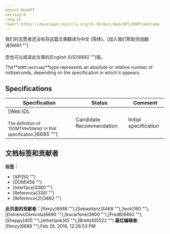 ```yaml
---
manual:WebAPI
version:0
lang:zh
rawUrl:https://developer.mozilla.org/zh-CN/docs/Web/API/DOMTimeStamp
---
```




<bdi>我们的志愿者还没有将这篇文章翻译为<bdi>中文 (简体)</bdi>。[加入我们帮助完成翻译]6681 "")<br></br>您也可以阅读此文章的[English (US)]6682 "")版。</bdi>






The**`DOMTimeStamp`**type represents an absolute or relative number of milliseconds, depending on the specification in which it appears.


## Specifications<a name="Specifications"></a>
Specification | Status | Comment 
 ---  |  ---  |  ---  | 
[Web IDL<br></br><small>The definition of &#39;DOMTimeStamp&#39; in that specification.</small>]6685 "") | Candidate Recommendation | Initial specification 




## 文档标签和贡献者
**标签：**
* [API]50 "")
* [DOM]456 "")
* [Interface]3380 "")
* [Reference]3381 "")
* [Référence(2)]3892 "")

**此页面的贡献者：**[flimzy]6688 ""),[Sebastianz]4468 ""),[teoli]160 ""),[DomenicDenicola]6690 ""),[kscarfone]3900 ""),[FredB]6692 ""),[Sheppy]405 ""),[ethertank]65 ""),[Brettz9]5522 "")
**最后编辑者:**[flimzy]6688 ""),<time>Feb 28, 2016, 12:26:53 PM</time>


